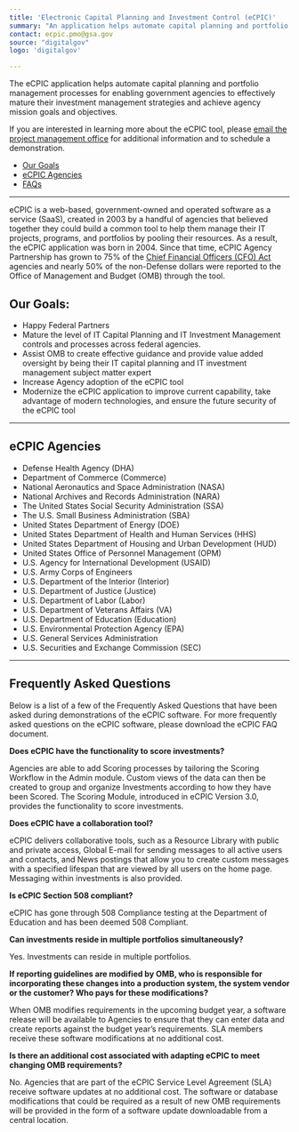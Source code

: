 ```yaml
---
title: 'Electronic Capital Planning and Investment Control (eCPIC)'
summary: "An application helps automate capital planning and portfolio management processes for enabling government agencies to effectively mature their investment management strategies and achieve agency mission goals and objectives."
contact: ecpic.pmo@gsa.gov
source: "digitalgov"
logo: 'digitalgov'

---
```


<div class="deck"><p>The eCPIC application helps automate capital planning and portfolio management processes for enabling government agencies to effectively mature their investment management strategies and achieve agency mission goals and objectives.</p></div>

If you are interested in learning more about the eCPIC tool, please [email the project management office](mailto:ecpic.pmo@gsa.gov) for additional information and to schedule a demonstration.

- [Our Goals](#our-goals)
- [eCPIC Agencies](#ecpic-agencies)
- [FAQs](#frequently-asked-questions)

---

eCPIC is a web-based, government-owned and operated software as a service (SaaS), created in 2003 by a handful of  agencies that believed together they could build a common tool to help them manage their IT projects, programs, and portfolios by pooling their resources. As a result, the eCPIC application was born in 2004. Since that time, eCPIC Agency Partnership has grown to 75% of the [Chief Financial Officers (CFO) Act](https://www.congress.gov/bill/101st-congress/house-bill/5687) agencies and nearly 50% of the non-Defense dollars were reported to the Office of Management and Budget (OMB) through the tool.

## Our Goals:

  * Happy Federal Partners
  * Mature the level of IT Capital Planning and IT Investment Management controls and processes across federal agencies.
  * Assist OMB to create effective guidance and provide value added oversight by being their IT capital planning and IT investment management subject matter expert
  * Increase Agency adoption of the eCPIC tool
  * Modernize the eCPIC application to improve current capability, take advantage of modern technologies, and ensure the future security of the eCPIC tool

---

## eCPIC Agencies

- Defense Health Agency (DHA)
- Department of Commerce (Commerce)
- National Aeronautics and Space Administration (NASA)
- National Archives and Records Administration (NARA)
- The United States Social Security Administration (SSA)
- The U.S. Small Business Administration (SBA)
- United States Department of Energy (DOE)
- United States Department of Health and Human Services (HHS)
- United States Department of Housing and Urban Development (HUD)
- United States Office of Personnel Management (OPM)
- U.S. Agency for International Development (USAID)
- U.S. Army Corps of Engineers
- U.S. Department of the Interior (Interior)
- U.S. Department of Justice (Justice)
- U.S. Department of Labor (Labor)
- U.S. Department of Veterans Affairs (VA)
- U.S. Department of Education (Education)
- U.S. Environmental Protection Agency (EPA)
- U.S. General Services Administration
- U.S. Securities and Exchange Commission (SEC)


---

## Frequently Asked Questions

Below is a list of a few of the Frequently Asked Questions that have been asked during demonstrations of the eCPIC software. For more frequently asked questions on the eCPIC software, please download the eCPIC FAQ document.

**Does eCPIC have the functionality to score investments?**

Agencies are able to add Scoring processes by tailoring the Scoring Workflow in the Admin module. Custom views of the data can then be created to group and organize Investments according to how they have been Scored. The Scoring Module, introduced in eCPIC Version 3.0, provides the functionality to score investments.

**Does eCPIC have a collaboration tool?**

eCPIC delivers collaborative tools, such as a Resource Library with public and private access, Global E-mail for sending messages to all active users and contacts, and News postings that allow you to create custom messages with a specified lifespan that are viewed by all users on the home page. Messaging within investments is also provided.

**Is eCPIC Section 508 compliant?**

eCPIC has gone through 508 Compliance testing at the Department of Education and has been deemed 508 Compliant.

**Can investments reside in multiple portfolios simultaneously?**

Yes. Investments can reside in multiple portfolios.

**If reporting guidelines are modified by OMB, who is responsible for incorporating these changes into a production system, the system vendor or the customer? Who pays for these modifications?**

When OMB modifies requirements in the upcoming budget year, a software release will be available to Agencies to ensure that they can enter data and create reports against the budget year’s requirements. SLA members receive these software modifications at no additional cost.

**Is there an additional cost associated with adapting eCPIC to meet changing OMB requirements?**

No. Agencies that are part of the eCPIC Service Level Agreement (SLA) receive software updates at no additional cost. The software or database modifications that could be required as a result of new OMB requirements will be provided in the form of a software update downloadable from a central location.
